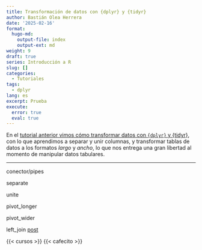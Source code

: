 ```yaml
---
title: Transformación de datos con {dplyr} y {tidyr}
author: Bastián Olea Herrera
date: '2025-02-16'
format:
  hugo-md:
    output-file: index
    output-ext: md
weight: 9
draft: true
series: Introducción a R
slug: []
categories:
  - Tutoriales
tags:
  - dplyr
lang: es
excerpt: Prueba
execute:
  error: true
  eval: true
---
```



En el [tutorial anterior vimos cómo transformar datos con `{dplyr}` y {tidyr}](../../../../blog/r_introduccion/dplyr_intermedio/), con lo que aprendimos a separar y unir columnas, y transformar tablas de datos a los formatos *largo* y *ancho*, lo que nos entrega una gran libertad al momento de manipular datos tabulares.

------------------------------------------------------------------------

conector/pipes

separate

unite

pivot_longer

pivot_wider

left_join
[post](../../../../blog/left_join/)

{{< cursos >}}
{{< cafecito >}}
